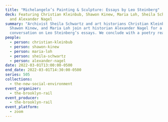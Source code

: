 ```yaml
---
title: "Michelangelo’s Painting & Sculpture: Essays by Leo Steinberg"
deck: Featuring Christian Kleinbub, Shawon Kinew, Maria Loh, Sheila Schwartz,
  and Alexander Nagel
summary: "Archivist Sheila Schwartz and art historians Christian Kleinbub,
  Shawon Kinew, and Maria Loh join art historian Alexander Nagel for a
  conversation on Leo Steinberg’s essays. We conclude with a poetry reading. "
people:
  - person: christian-kleinbub
  - person: shawon-kinew
  - person: maria-loh
  - person: sheila-schwartz
  - person: alexander-nagel
date: 2022-03-01T13:00:00-0500
end_date: 2022-03-01T14:30:00-0500
series: 505
collections:
  - the-new-social-environment
event_organizer:
  - the-brooklyn-rail
event_producer:
  - the-brooklyn-rail
event_platform:
  - zoom
---
```

